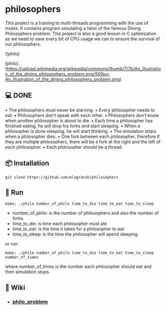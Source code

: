 # philosophers

This project is a training to multi-threads programming with the use of mutex.
It contains program simulating a twist of the famous Dining Philosophers problem.
This project is also a good lesson in C optimization as we need to save every bit of CPU usage we can to ensure the survival of our philosophers.

![philo]

[philo] (https://upload.wikimedia.org/wikipedia/commons/thumb/7/7b/An_illustration_of_the_dining_philosophers_problem.png/500px-An_illustration_of_the_dining_philosophers_problem.png)

## 💻 DONE

• The philosophers must never be starving. 
• Every philosopher needs to eat. 
• Philosophers don’t speak with each other. 
• Philosophers don’t know when another philosopher is about to die. 
• Each time a philosopher has finished eating, he will drop his forks and start sleeping. 
• When a philosopher is done sleeping, he will start thinking. 
• The simulation stops when a philosopher dies. 
• One fork between each philosopher, therefore if they are multiple philosophers, there will be a fork at the right and the left of each philosopher. 
• Each philosopher should be a thread.

## 📦 Installation
  ```shell
  git clone https://github.com/mlagranzh/philosophers
  ```
 
## 🚀 Run
  ```shell
  make; ./philo number_of_philo time_to_die time_to_eat time_to_sleep
  ```
  
- number_of_philo: is the number of philosophers and also the number of forks.
- time_to_die: is time each philosopher must ate
- time_to_eat: is the time it takes for a philosopher to eat.
- time_to_sleep: is the time the philosopher will spend sleeping.

or run:
  ```shell
  make; ./philo number_of_philo time_to_die time_to_eat time_to_sleep number_of_times
  ```
where  number_of_times is the number each philosopher should eat and then simulation stops.

## 📖 Wiki
- ### [philo_problem](https://en.wikipedia.org/wiki/Dining_philosophers_problem)
